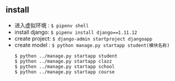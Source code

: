 ## install
* 进入虚拟环境 : `$ pipenv shell`
* install django: `$ pipenv install django==1.11.12`
* create project: `$ django-admin startproject djangoapp`
* create model  : `$ python manage.py startapp student(模块名称)`
  ```
  $ python ../manage.py startapp student
  $ python ../manage.py startapp clazz
  $ python ../manage.py startapp school
  $ python ../manage.py startapp course
  ```